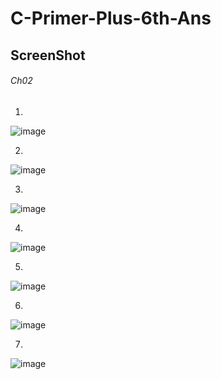 # C-Primer-Plus-6th-Ans

## **ScreenShot**


###### Ch02

1.
![image](https://user-images.githubusercontent.com/65354319/118496672-edd28780-b756-11eb-8103-355af4172ab5.png)

2.
![image](https://user-images.githubusercontent.com/65354319/118500907-c8477d00-b75a-11eb-8328-3ce45cee3b6f.png)

3.
![image](https://user-images.githubusercontent.com/65354319/118594338-de495200-b7db-11eb-8cc2-6d30bcbbbcba.png)

4.
![image](https://user-images.githubusercontent.com/65354319/118595525-ce327200-b7dd-11eb-809c-df4fb0c83c87.png)

5.
![image](https://user-images.githubusercontent.com/65354319/118597199-f373b000-b7de-11eb-87d6-db9b8bab6315.png)

6.
![image](https://user-images.githubusercontent.com/65354319/118597992-0935a500-b7e0-11eb-9a6d-ca51f431d052.png)

7.
![image](https://user-images.githubusercontent.com/65354319/118598529-c6c09800-b7e0-11eb-97e0-950d43e552da.png)


